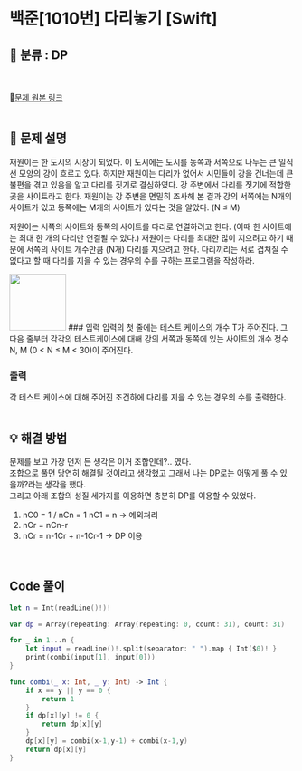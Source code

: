 # 백준[1010번] 다리놓기 [Swift]

## 🔎 분류 : DP
<br><br>
🔗[문제 원본 링크](https://www.acmicpc.net/problem/1010)
<br><br>
## 📝 문제 설명
재원이는 한 도시의 시장이 되었다. 이 도시에는 도시를 동쪽과 서쪽으로 나누는 큰 일직선 모양의 강이 흐르고 있다. 하지만 재원이는 다리가 없어서 시민들이 강을 건너는데 큰 불편을 겪고 있음을 알고 다리를 짓기로 결심하였다. 강 주변에서 다리를 짓기에 적합한 곳을 사이트라고 한다. 재원이는 강 주변을 면밀히 조사해 본 결과 강의 서쪽에는 N개의 사이트가 있고 동쪽에는 M개의 사이트가 있다는 것을 알았다. (N ≤ M)

재원이는 서쪽의 사이트와 동쪽의 사이트를 다리로 연결하려고 한다. (이때 한 사이트에는 최대 한 개의 다리만 연결될 수 있다.) 재원이는 다리를 최대한 많이 지으려고 하기 때문에 서쪽의 사이트 개수만큼 (N개) 다리를 지으려고 한다. 다리끼리는 서로 겹쳐질 수 없다고 할 때 다리를 지을 수 있는 경우의 수를 구하는 프로그램을 작성하라.

<img src = "https://www.acmicpc.net/upload/201003/pic1.JPG" width="100" height ="100">
### 입력
입력의 첫 줄에는 테스트 케이스의 개수 T가 주어진다. 그 다음 줄부터 각각의 테스트케이스에 대해 강의 서쪽과 동쪽에 있는 사이트의 개수 정수 N, M (0 < N ≤ M < 30)이 주어진다.

### 출력
각 테스트 케이스에 대해 주어진 조건하에 다리를 지을 수 있는 경우의 수를 출력한다.
<br><br>

## 💡 해결 방법
문제를 보고 가장 먼저 든 생각은 이거 조합인데?.. 였다.<br>
조합으로 풀면 당연히 해결될 것이라고 생각했고 그래서 나는 DP로는 어떻게 풀 수 있을까?라는 생각을 했다.<br>
그리고 아래 조합의 성질 세가지를 이용하면 충분히 DP를 이용할 수 있었다.<br>
1. nC0 = 1 / nCn = 1 nC1 = n -> 예외처리 <br> 
2. nCr = nCn-r<br>
3. nCr = n-1Cr + n-1Cr-1 -> DP 이용<br>
<br><br>

## Code 풀이

```Swift
let n = Int(readLine()!)!

var dp = Array(repeating: Array(repeating: 0, count: 31), count: 31)

for _ in 1...n {
    let input = readLine()!.split(separator: " ").map { Int($0)! }
    print(combi(input[1], input[0]))
}

func combi(_ x: Int, _ y: Int) -> Int {
    if x == y || y == 0 {
        return 1
    }
    if dp[x][y] != 0 {
        return dp[x][y]
    }
    dp[x][y] = combi(x-1,y-1) + combi(x-1,y)
    return dp[x][y]
}
```
